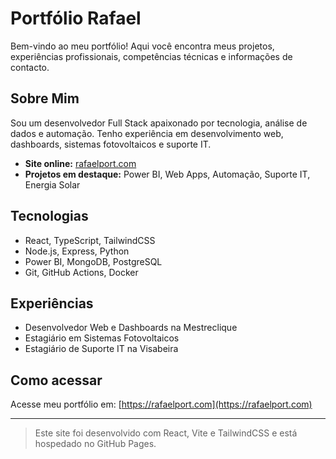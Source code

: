 # Portfólio Rafael

Bem-vindo ao meu portfólio!
Aqui você encontra meus projetos, experiências profissionais, competências técnicas e informações de contacto.

## Sobre Mim

Sou um desenvolvedor Full Stack apaixonado por tecnologia, análise de dados e automação. Tenho experiência em desenvolvimento web, dashboards, sistemas fotovoltaicos e suporte IT.

- **Site online:** [rafaelport.com](https://rafaelport.com)
- **Projetos em destaque:** Power BI, Web Apps, Automação, Suporte IT, Energia Solar

## Tecnologias

- React, TypeScript, TailwindCSS
- Node.js, Express, Python
- Power BI, MongoDB, PostgreSQL
- Git, GitHub Actions, Docker

## Experiências

- Desenvolvedor Web e Dashboards na Mestreclique
- Estagiário em Sistemas Fotovoltaicos
- Estagiário de Suporte IT na Visabeira

## Como acessar

Acesse meu portfólio em:
[https://rafaelport.com](https://rafaelport.com) 

--- 

> Este site foi desenvolvido com React, Vite e TailwindCSS e está hospedado no GitHub Pages.
